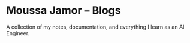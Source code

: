 # Moussa Jamor – Blogs

A collection of my notes, documentation, and everything I learn as an AI Engineer.
